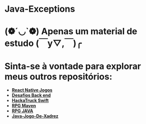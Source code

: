 # Java-Exceptions

# (❁´◡`❁) Apenas um material de estudo (￣y▽,￣)╭

# Sinta-se à vontade para explorar meus outros repositórios:

- **[React Native Jogos](https://github.com/Cry199/React-Native-Jogos)**
-  **[Desafios Back end](https://github.com/Cry199/Desafios-Back-end)**
- **[HackaTruck Swift](https://github.com/Cry199/HackaTruck-Swift)**
- **[RPG Maven](https://github.com/Gioh-Workplace/RPG)**
- **[RPG JAVA](https://github.com/Cry199/Jogo-RPG-JAVA)**
- **[Java-Jogo-De-Xadrez](https://github.com/Cry199/Java-Jogo-De-Xadrez)**
